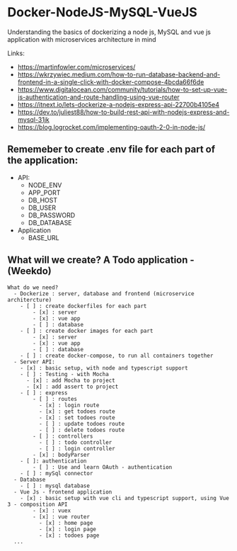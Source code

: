# Docker-NodeJS-MySQL-VueJS
Understanding the basics of dockerizing a node js, MySQL and vue js application with microservices architecture in mind

Links:
  * https://martinfowler.com/microservices/
  * https://wkrzywiec.medium.com/how-to-run-database-backend-and-frontend-in-a-single-click-with-docker-compose-4bcda66f6de
  * https://www.digitalocean.com/community/tutorials/how-to-set-up-vue-js-authentication-and-route-handling-using-vue-router
  * https://itnext.io/lets-dockerize-a-nodejs-express-api-22700b4105e4
  * https://dev.to/juliest88/how-to-build-rest-api-with-nodejs-express-and-mysql-31jk
  * https://blog.logrocket.com/implementing-oauth-2-0-in-node-js/

## Rememeber to create .env file for each part of the application:
  * API:
	- NODE_ENV
	- APP_PORT
	- DB_HOST
	- DB_USER
	- DB_PASSWORD
	- DB_DATABASE
  * Application 
	- BASE_URL  


## What will we create? A Todo application - (Weekdo)
```
What do we need?
  - Dockerize : server, database and frontend (microservice architercture)
    - [ ] : create dockerfiles for each part
        - [x] : server
        - [x] : vue app
        - [ ] : database
    - [ ] : create docker images for each part
        - [x] : server
        - [x] : vue app
        - [ ] : database
    - [ ] : create docker-compose, to run all containers together
  - Server API:
    - [x] : basic setup, with node and typescript support
    - [ ] : Testing - with Mocha
      - [x] : add Mocha to project
      - [x] : add assert to project
    - [ ] : express
        - [ ] : routes
          - [x] : login route
          - [x] : get todoes route
          - [x] : set todoes route
          - [ ] : update todoes route
          - [ ] : delete todoes route
        - [ ] : controllers
          - [ ] : todo controller
          - [ ] : login controller
        - [x] : bodyParser
    - [ ]: authentication
        - [ ] : Use and learn OAuth - authentication
    - [ ] : mySql connector
  - Database
    - [ ] : mysql database
  - Vue Js - frontend application
    - [x] : basic setup with vue cli and typescript support, using Vue 3 - composition API
        - [x] : vuex
        - [x] : vue router
          - [x] : home page
          - [x] : login page
          - [x] : todoes page
  ...
```
